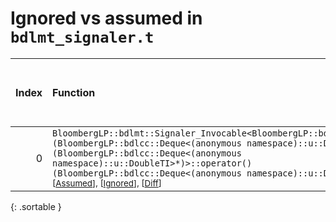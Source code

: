 # Ignored vs assumed in `bdlmt_signaler.t`

<script src="../sorttable.js"></script>

|   Index | Function                                                                                                                                                                                                                                                                                                                                                                            |   Difference in number of lines |   Function size difference in bytes |   Number of lines in assumed build | Number of bytes in assumed build   |   Number of lines in ignored build | Number of bytes in ignored build   |
|--------:|:------------------------------------------------------------------------------------------------------------------------------------------------------------------------------------------------------------------------------------------------------------------------------------------------------------------------------------------------------------------------------------|--------------------------------:|------------------------------------:|-----------------------------------:|:-----------------------------------|-----------------------------------:|:-----------------------------------|
|       0 | `BloombergLP::bdlmt::Signaler_Invocable<BloombergLP::bdlmt::Signaler<void (BloombergLP::bdlcc::Deque<(anonymous namespace)::u::DoubleTI>*)>, void (BloombergLP::bdlcc::Deque<(anonymous namespace)::u::DoubleTI>*)>::operator()(BloombergLP::bdlcc::Deque<(anonymous namespace)::u::DoubleTI>*) const` <sup>\[[Assumed](0-assume)\], \[[Ignored](0-none)\], \[[Diff](0.diff.html)\] |                              -9 |                                 -32 |                                960 | 4,291,552                          |                                992 | 4,291,552                          |
{: .sortable }
